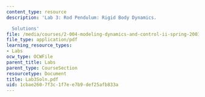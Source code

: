 ```yaml
---
content_type: resource
description: 'Lab 3: Rod Pendulum: Rigid Body Dynamics.

  Solutions'
file: /media/courses/2-004-modeling-dynamics-and-control-ii-spring-2003/1cbae2607f3c1f7ee7b9def25afb833a_Lab3Soln.pdf
file_type: application/pdf
learning_resource_types:
- Labs
ocw_type: OCWFile
parent_title: Labs
parent_type: CourseSection
resourcetype: Document
title: Lab3Soln.pdf
uid: 1cbae260-7f3c-1f7e-e7b9-def25afb833a
---
```

